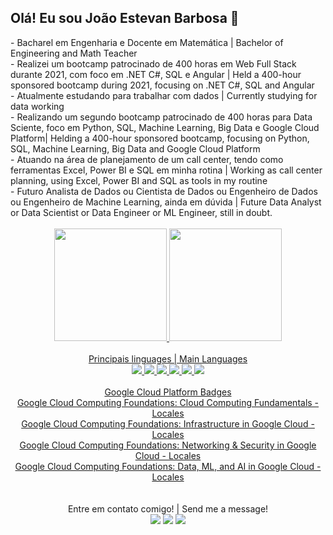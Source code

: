 ## Olá! Eu sou João Estevan Barbosa 👋

<div>- Bacharel em Engenharia e Docente em Matemática | Bachelor of Engineering and Math Teacher </div>
<div>- Realizei um bootcamp patrocinado de 400 horas em Web Full Stack durante 2021, com foco em .NET C#, SQL e Angular | Held a 400-hour sponsored bootcamp during 2021, focusing on .NET C#, SQL and Angular</div>
<div>- Atualmente estudando para trabalhar com dados | Currently studying for data working</div>
<div>- Realizando um segundo bootcamp patrocinado de 400 horas para Data Sciente, foco em Python, SQL, Machine Learning, Big Data e Google Cloud Platform| Helding a 400-hour sponsored bootcamp, focusing on Python, SQL, Machine Learning, Big Data and Google Cloud Platform
<div>- Atuando na área de planejamento de um call center, tendo como ferramentas Excel, Power BI e SQL em minha rotina | Working as call center planning, using Excel, Power BI and SQL as tools in my routine</div>
<div>- Futuro Analista de Dados ou Cientista de Dados ou Engenheiro de Dados ou Engenheiro de Machine Learning, ainda em dúvida | Future Data Analyst or Data Scientist or Data Engineer or ML Engineer, still in doubt.</div>

<br>

<div align="center">
  <a href="https://github.com/joaoestevanbarbosa">
  <img height="180em" src="https://github-readme-stats.vercel.app/api?username=joaoestevanbarbosa&show_icons=true&theme=dark&include_all_commits=true&count_private=true"/>
  <img height="180em" src="https://github-readme-stats.vercel.app/api/top-langs/?username=joaoestevanbarbosa&layout=compact&langs_count=7&theme=dark"/>
</div>
  
<br>
<div align="center"> 
Principais linguages | Main Languages
<br>
  <img src="https://img.shields.io/badge/Microsoft%20SQL%20Server-CC2927?style=for-the-badge&logo=microsoft%20sql%20server&logoColor=white" target="_blank">
  <img src="https://img.shields.io/badge/mysql-%2300f.svg?style=for-the-badge&logo=mysql&logoColor=white" target="_blank">
  <img src="https://img.shields.io/badge/postgres-%23316192.svg?style=for-the-badge&logo=postgresql&logoColor=white" target="_blank">
  <img src="https://img.shields.io/badge/python-3670A0?style=for-the-badge&logo=python&logoColor=ffdd54" target="_blank">
  <img src="https://img.shields.io/badge/Microsoft_Excel-217346?style=for-the-badge&logo=microsoft-excel&logoColor=white" target="_blank">
  <img src="https://img.shields.io/badge/power_bi-F2C811?style=for-the-badge&logo=powerbi&logoColor=black" target="_blank">  
</div>
  
 <br>
<div align="center"> 
Google Cloud Platform Badges
<br>
  <a href = "https://www.cloudskillsboost.google/public_profiles/c9fdf403-8356-46a9-898f-7f0bcf6109ca/badges/3161669"> Google Cloud Computing Foundations: Cloud Computing Fundamentals - Locales </a>
  <br>
  <a href = "https://www.cloudskillsboost.google/public_profiles/c9fdf403-8356-46a9-898f-7f0bcf6109ca/badges/3178608"> Google Cloud Computing Foundations: Infrastructure in Google Cloud - Locales </a>
  <br>
  <a href = "https://www.cloudskillsboost.google/public_profiles/c9fdf403-8356-46a9-898f-7f0bcf6109ca/badges/3161669"> Google Cloud Computing Foundations: Networking & Security in Google Cloud - Locales </a>
  <br>
  <a href = "https://www.cloudskillsboost.google/public_profiles/c9fdf403-8356-46a9-898f-7f0bcf6109ca/badges/3161669"> Google Cloud Computing Foundations: Data, ML, and AI in Google Cloud - Locales </a>

</div>
  
<br>
<br>
<div align="center"> 
  Entre em contato comigo! | Send me a message!
  <br>
  <a href = "mailto:jestevan12@gmail.com"><img src="https://img.shields.io/badge/-Gmail-%23333?style=for-the-badge&logo=gmail&logoColor=white" target="_blank"></a>
  <a href="https://www.linkedin.com/in/joaoestevanbarbosa/" target="_blank"><img src="https://img.shields.io/badge/-LinkedIn-%230077B5?style=for-the-badge&logo=linkedin&logoColor=white" target="_blank"></a> 
  <a href="https://api.whatsapp.com/send?phone=5524988352012" target="_blank"><img src="https://img.shields.io/badge/WhatsApp-25D366?style=for-the-badge&logo=whatsapp&logoColor=white"></a> 

  
</div>
